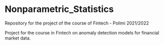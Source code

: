 # Nonparametric_Statistics
Repository for the project of the course of Fintech - Polimi 2021/2022

Project for the course in Fintech on anomaly detection models for financial market data.